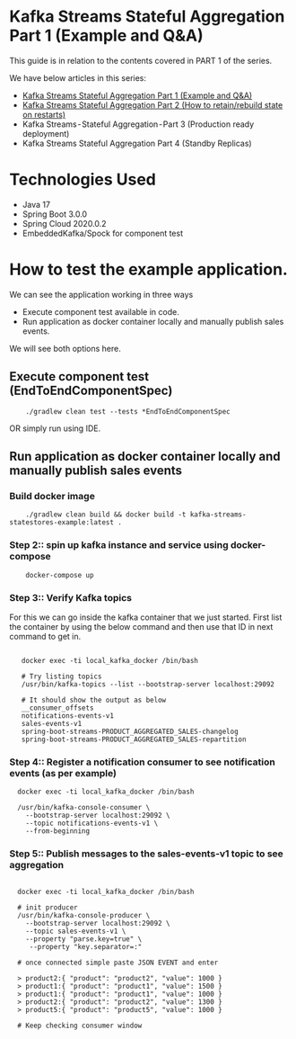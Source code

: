 # Kafka Streams Stateful Aggregation Part 1 (Example and Q&A)
This guide is in relation to the contents covered in PART 1 of the series.

We have below articles in this series:
 - [Kafka Streams Stateful Aggregation Part 1 (Example and Q&A)](https://medium.com/@MalikMIlyas/kafka-streams-state-stores-part-1-stateful-aggregation-with-example-40bf5a9aafdf)
 - [Kafka Streams Stateful Aggregation Part 2 (How to retain/rebuild state on restarts)](https://medium.com/@MalikMIlyas/kafka-streams-stateful-aggregation-part-2-how-to-retain-rebuild-state-on-restarts-37ec3fedd996)
 - Kafka Streams - Stateful Aggregation - Part 3 (Production ready deployment)
 - Kafka Streams Stateful Aggregation Part 4 (Standby Replicas)

# Technologies Used
 - Java 17
 - Spring Boot 3.0.0
 - Spring Cloud 2020.0.2
 - EmbeddedKafka/Spock for component test

# How to test the example application.
We can see the application working in three ways

 - Execute component test available in code. 
 - Run application as docker container locally and manually publish sales events.

We will see both options here.

## Execute component test (EndToEndComponentSpec)
```shell
    ./gradlew clean test --tests *EndToEndComponentSpec
```
OR simply run using IDE. 

## Run application as docker container locally and manually publish sales events

### Build docker image

```shell
    ./gradlew clean build && docker build -t kafka-streams-statestores-example:latest .
```

### Step 2:: spin up kafka instance and service using docker-compose

```shell
    docker-compose up
```

### Step 3:: Verify Kafka topics
For this we can go inside the kafka container that we just started. 
First list the container by using the below command and then use that ID in next command to get in.

```shell

   docker exec -ti local_kafka_docker /bin/bash
   
   # Try listing topics
   /usr/bin/kafka-topics --list --bootstrap-server localhost:29092
   
   # It should show the output as below
   __consumer_offsets
   notifications-events-v1
   sales-events-v1
   spring-boot-streams-PRODUCT_AGGREGATED_SALES-changelog
   spring-boot-streams-PRODUCT_AGGREGATED_SALES-repartition

```

### Step 4:: Register a notification consumer to see notification events (as per example)

```shell
  docker exec -ti local_kafka_docker /bin/bash
    
  /usr/bin/kafka-console-consumer \
    --bootstrap-server localhost:29092 \
    --topic notifications-events-v1 \
    --from-beginning
```

### Step 5:: Publish messages to the sales-events-v1 topic to see aggregation
```shell

  docker exec -ti local_kafka_docker /bin/bash
  
  # init producer    
  /usr/bin/kafka-console-producer \
    --bootstrap-server localhost:29092 \
    --topic sales-events-v1 \
    --property "parse.key=true" \
     --property "key.separator=:" 
     
  # once connected simple paste JSON EVENT and enter   
  
  > product2:{ "product": "product2", "value": 1000 } 
  > product1:{ "product": "product1", "value": 1500 } 
  > product1:{ "product": "product1", "value": 1000 } 
  > product2:{ "product": "product2", "value": 1300 } 
  > product5:{ "product": "product5", "value": 1000 } 
  
  # Keep checking consumer window
```
